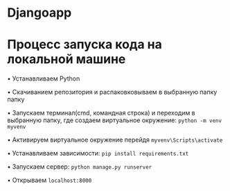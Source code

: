 # Djangoapp 

# Процесс запуска кода на локальной машине
  • Устанавливаем Python
  
  • Скачиванием репозитория и распаковковываем в выбранную папку папку
  
  • Запускаем терминал(cmd, командная строка) и переходим в выбранную папку, где создаем виртуальное окружение: ```python -m venv myvenv ``` 
  
  • Активируем виртуальное окружение перейдя ``` myvenv\Scripts\activate ```
  
  • Устанавливаем зависимости: ``` pip install requirements.txt ```
  
  • Запускаем сервер: ``` python manage.py runserver ```
  
  • Открываем ``` localhost:8000 ```

